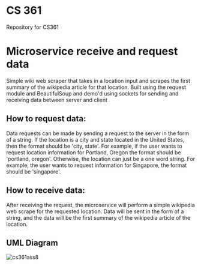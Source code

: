 # CS 361

Repository for CS361

# Microservice receive and request data

Simple wiki web scraper that takes in a location input and scrapes the first summary of the wikipedia article for that location. Built using the request module and BeautifulSoup and demo'd using sockets for sending and receiving data between server and client

## How to request data:

Data requests can be made by sending a request to the server in the form of a string. If the location is a city and state located in the United States, then the format should be 'city, state'. For example, if the user wants to request location information for Portland, Oregon the format should be 'portland, oregon'. Otherwise, the location can just be a one word string. For example, the user wants to request information for Singapore, the format should be 'singapore'. 

## How to receive data:

After receiving the request, the microservice will perform a simple wikipedia web scrape for the requested location. Data will be sent in the form of a string, and the data will be the first summary of the wikipedia article of the location.


## UML Diagram

![cs361ass8](https://user-images.githubusercontent.com/97495576/198922330-c9c29f59-7798-4fc1-bb01-e4c86ba6f364.jpg)
